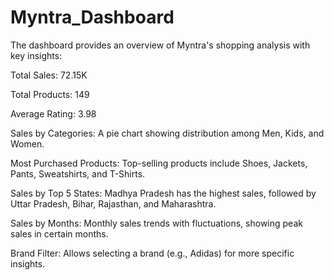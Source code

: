 # Myntra_Dashboard


The dashboard provides an overview of Myntra's shopping analysis with key insights:

Total Sales: 72.15K

Total Products: 149

Average Rating: 3.98

Sales by Categories: A pie chart showing distribution among Men, Kids, and Women.

Most Purchased Products: Top-selling products include Shoes, Jackets, Pants, Sweatshirts, and T-Shirts.

Sales by Top 5 States: Madhya Pradesh has the highest sales, followed by Uttar Pradesh, Bihar, Rajasthan, and Maharashtra.

Sales by Months: Monthly sales trends with fluctuations, showing peak sales in certain months.

Brand Filter: Allows selecting a brand (e.g., Adidas) for more specific insights.

